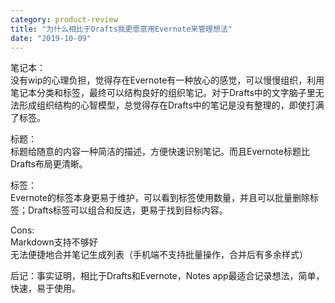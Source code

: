 ```yaml
---
category: product-review
title: "为什么相比于Drafts我更愿意用Evernote来管理想法"
date: "2019-10-09"
---
```


笔记本：  
没有wip的心理负担，觉得存在Evernote有一种放心的感觉，可以慢慢组织，利用笔记本分类和标签，最终可以结构良好的组织笔记。对于Drafts中的文字脑子里无法形成组织结构的心智模型，总觉得存在Drafts中的笔记是没有整理的，即使打满了标签。

标题：  
标题给随意的内容一种简洁的描述，方便快速识别笔记。而且Evernote标题比Drafts布局更清晰。

标签：  
Evernote的标签本身更易于维护，可以看到标签使用数量，并且可以批量删除标签；Drafts标签可以组合和反选，更易于找到目标内容。

Cons:  
Markdown支持不够好  
无法便捷地合并笔记生成列表（手机端不支持批量操作，合并后有多余样式）

后记：事实证明，相比于Drafts和Evernote，Notes app最适合记录想法，简单，快速，易于使用。
